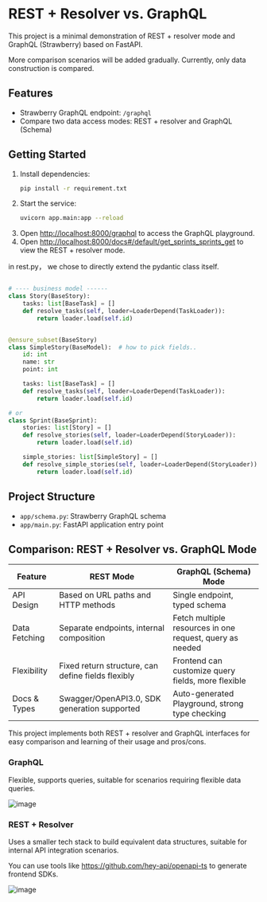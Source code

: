 # REST + Resolver vs. GraphQL

This project is a minimal demonstration of REST + resolver mode and GraphQL (Strawberry) based on FastAPI.

More comparison scenarios will be added gradually. Currently, only data construction is compared.

## Features

- Strawberry GraphQL endpoint: `/graphql`
- Compare two data access modes: REST + resolver and GraphQL (Schema)

## Getting Started

1. Install dependencies:
   ```sh
   pip install -r requirement.txt
   ```
2. Start the service:
   ```sh
   uvicorn app.main:app --reload
   ```
3. Open [http://localhost:8000/graphql](http://localhost:8000/graphql) to access the GraphQL playground.
4. Open [http://localhost:8000/docs#/default/get_sprints_sprints_get](http://localhost:8000/docs#/default/get_sprints_sprints_get) to view the REST + resolver mode.

in rest.py， we chose to directly extend the pydantic class itself.

```python

# ---- business model ------
class Story(BaseStory):
    tasks: list[BaseTask] = []
    def resolve_tasks(self, loader=LoaderDepend(TaskLoader)):
        return loader.load(self.id)


@ensure_subset(BaseStory)
class SimpleStory(BaseModel):  # how to pick fields..
    id: int
    name: str
    point: int

    tasks: list[BaseTask] = []
    def resolve_tasks(self, loader=LoaderDepend(TaskLoader)):
        return loader.load(self.id)

# or
class Sprint(BaseSprint):
    stories: list[Story] = []
    def resolve_stories(self, loader=LoaderDepend(StoryLoader)):
        return loader.load(self.id)

    simple_stories: list[SimpleStory] = []
    def resolve_simple_stories(self, loader=LoaderDepend(StoryLoader)):
        return loader.load(self.id)
```

## Project Structure

- `app/schema.py`: Strawberry GraphQL schema
- `app/main.py`: FastAPI application entry point

## Comparison: REST + Resolver vs. GraphQL Mode

| Feature       | REST Mode                                          | GraphQL (Schema) Mode                                    |
| ------------- | -------------------------------------------------- | -------------------------------------------------------- |
| API Design    | Based on URL paths and HTTP methods                | Single endpoint, typed schema                            |
| Data Fetching | Separate endpoints, internal composition           | Fetch multiple resources in one request, query as needed |
| Flexibility   | Fixed return structure, can define fields flexibly | Frontend can customize query fields, more flexible       |
| Docs & Types  | Swagger/OpenAPI3.0, SDK generation supported       | Auto-generated Playground, strong type checking          |

This project implements both REST + resolver and GraphQL interfaces for easy comparison and learning of their usage and pros/cons.

### GraphQL

Flexible, supports queries, suitable for scenarios requiring flexible data queries.

![image](https://github.com/user-attachments/assets/cf80c282-b3bc-472d-a584-bbb73a213d4d)

### REST + Resolver

Uses a smaller tech stack to build equivalent data structures, suitable for internal API integration scenarios.

You can use tools like https://github.com/hey-api/openapi-ts to generate frontend SDKs.

![image](https://github.com/user-attachments/assets/bb922804-5ed8-429c-b907-a92bf3c4b3ed)
